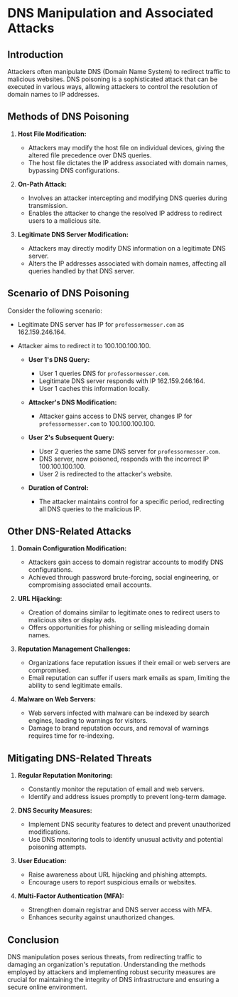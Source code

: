 # DNS Manipulation and Associated Attacks

## Introduction
Attackers often manipulate DNS (Domain Name System) to redirect traffic to malicious websites. DNS poisoning is a sophisticated attack that can be executed in various ways, allowing attackers to control the resolution of domain names to IP addresses.

## Methods of DNS Poisoning
1. **Host File Modification:**
    - Attackers may modify the host file on individual devices, giving the altered file precedence over DNS queries.
    - The host file dictates the IP address associated with domain names, bypassing DNS configurations.

2. **On-Path Attack:**
    - Involves an attacker intercepting and modifying DNS queries during transmission.
    - Enables the attacker to change the resolved IP address to redirect users to a malicious site.

3. **Legitimate DNS Server Modification:**
    - Attackers may directly modify DNS information on a legitimate DNS server.
    - Alters the IP addresses associated with domain names, affecting all queries handled by that DNS server.

## Scenario of DNS Poisoning
Consider the following scenario:
- Legitimate DNS server has IP for `professormesser.com` as 162.159.246.164.
- Attacker aims to redirect it to 100.100.100.100.

   - **User 1's DNS Query:**
        - User 1 queries DNS for `professormesser.com`.
        - Legitimate DNS server responds with IP 162.159.246.164.
        - User 1 caches this information locally.

   - **Attacker's DNS Modification:**
        - Attacker gains access to DNS server, changes IP for `professormesser.com` to 100.100.100.100.

   - **User 2's Subsequent Query:**
        - User 2 queries the same DNS server for `professormesser.com`.
        - DNS server, now poisoned, responds with the incorrect IP 100.100.100.100.
        - User 2 is redirected to the attacker's website.

   - **Duration of Control:**
        - The attacker maintains control for a specific period, redirecting all DNS queries to the malicious IP.

## Other DNS-Related Attacks
1. **Domain Configuration Modification:**
    - Attackers gain access to domain registrar accounts to modify DNS configurations.
    - Achieved through password brute-forcing, social engineering, or compromising associated email accounts.

2. **URL Hijacking:**
    - Creation of domains similar to legitimate ones to redirect users to malicious sites or display ads.
    - Offers opportunities for phishing or selling misleading domain names.

3. **Reputation Management Challenges:**
    - Organizations face reputation issues if their email or web servers are compromised.
    - Email reputation can suffer if users mark emails as spam, limiting the ability to send legitimate emails.

4. **Malware on Web Servers:**
    - Web servers infected with malware can be indexed by search engines, leading to warnings for visitors.
    - Damage to brand reputation occurs, and removal of warnings requires time for re-indexing.

## Mitigating DNS-Related Threats
1. **Regular Reputation Monitoring:**
    - Constantly monitor the reputation of email and web servers.
    - Identify and address issues promptly to prevent long-term damage.

2. **DNS Security Measures:**
    - Implement DNS security features to detect and prevent unauthorized modifications.
    - Use DNS monitoring tools to identify unusual activity and potential poisoning attempts.

3. **User Education:**
    - Raise awareness about URL hijacking and phishing attempts.
    - Encourage users to report suspicious emails or websites.

4. **Multi-Factor Authentication (MFA):**
    - Strengthen domain registrar and DNS server access with MFA.
    - Enhances security against unauthorized changes.

## Conclusion
DNS manipulation poses serious threats, from redirecting traffic to damaging an organization's reputation. Understanding the methods employed by attackers and implementing robust security measures are crucial for maintaining the integrity of DNS infrastructure and ensuring a secure online environment.
